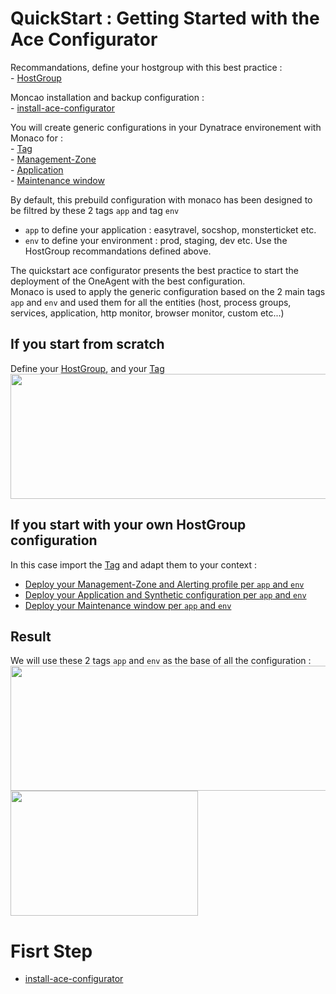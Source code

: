 # QuickStart : Getting Started with the Ace Configurator 

Recommandations, define your hostgroup with this best practice :  
      - [HostGroup](/HostGroup)  

Moncao installation and backup configuration :  
      - [install-ace-configurator](/Install-Ace-Configurator)
      
You will create generic configurations in your Dynatrace environement with Monaco for :   
      - [Tag](/Tag)  
      - [Management-Zone](/Management-Zone)  
      - [Application](/Application)  
      - [Maintenance window](/Maintenance-Window)  


By default, this prebuild configuration with monaco has been designed to be filtred by these 2 tags `app` and tag `env` 
   - `app` to define your application : easytravel, socshop, monsterticket etc.  
   - `env` to define your environment : prod, staging, dev etc. 
Use the HostGroup recommandations defined above. 
    
The quickstart ace configurator presents the best practice to start the deployment of the OneAgent with the best configuration.  
Monaco is used to apply the generic configuration based on the 2 main tags `app` and `env` and used them for all the entities (host, process groups, services, application, http monitor, browser monitor, custom etc...)  

## If you start from scratch 

Define your [HostGroup](/HostGroup), and your [Tag](/Tag)   
    <img src="https://user-images.githubusercontent.com/40337213/119023814-af310d00-b9a2-11eb-8fe8-e83b6b53fc4e.png" width="600" height="200">

## If you start with your own HostGroup configuration 

In this case import the [Tag](/Tag) and adapt them to your context :    

   - [Deploy your Management-Zone and Alerting profile  per `app` and `env`](/Management-Zone)  
   - [Deploy your Application and Synthetic configuration per `app` and `env`](/Application)  
   - [Deploy your Maintenance window  per `app` and `env`](/Maintenance-Window)  


## Result

We will use these 2 tags `app` and `env` as the base of all the configuration :    
 <img src="https://user-images.githubusercontent.com/40337213/119023814-af310d00-b9a2-11eb-8fe8-e83b6b53fc4e.png" width="600" height="200">
 <img src="https://user-images.githubusercontent.com/40337213/119873392-c8970380-bf24-11eb-9716-acf50d1cbe09.png" width="300" height="200">


# Fisrt Step

- [install-ace-configurator](/Install-Ace-Configurator)

